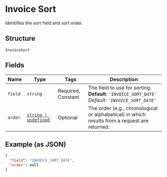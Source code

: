 
# Invoice Sort

Identifies the sort field and sort order.

## Structure

`InvoiceSort`

## Fields

| Name | Type | Tags | Description |
|  --- | --- | --- | --- |
| `field` | `string` | Required, Constant | The field to use for sorting.<br>**Default**: `'INVOICE_SORT_DATE'`<br>*Default: `'INVOICE_SORT_DATE'`* |
| `order` | [`string \| undefined`](/doc/models/sort-order.md) | Optional | The order (e.g., chronological or alphabetical) in which results from a request are returned. |

## Example (as JSON)

```json
{
  "field": "INVOICE_SORT_DATE",
  "order": null
}
```

